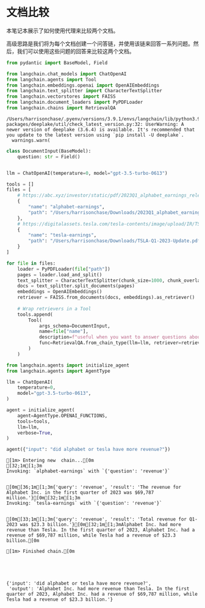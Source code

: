 # 文档比较

本笔记本展示了如何使用代理来比较两个文档。

高级思路是我们将为每个文档创建一个问答链，并使用该链来回答一系列问题。然后，我们可以使用这些问题的回答来比较这两个文档。

```python
from pydantic import BaseModel, Field

from langchain.chat_models import ChatOpenAI
from langchain.agents import Tool
from langchain.embeddings.openai import OpenAIEmbeddings
from langchain.text_splitter import CharacterTextSplitter
from langchain.vectorstores import FAISS
from langchain.document_loaders import PyPDFLoader
from langchain.chains import RetrievalQA
```

    /Users/harrisonchase/.pyenv/versions/3.9.1/envs/langchain/lib/python3.9/site-packages/deeplake/util/check_latest_version.py:32: UserWarning: A newer version of deeplake (3.6.4) is available. It's recommended that you update to the latest version using `pip install -U deeplake`.
      warnings.warn(
    


```python
class DocumentInput(BaseModel):
    question: str = Field()


llm = ChatOpenAI(temperature=0, model="gpt-3.5-turbo-0613")

tools = []
files = [
    # https://abc.xyz/investor/static/pdf/2023Q1_alphabet_earnings_release.pdf
    {
        "name": "alphabet-earnings", 
        "path": "/Users/harrisonchase/Downloads/2023Q1_alphabet_earnings_release.pdf",
    }, 
    # https://digitalassets.tesla.com/tesla-contents/image/upload/IR/TSLA-Q1-2023-Update
    {
        "name": "tesla-earnings", 
        "path": "/Users/harrisonchase/Downloads/TSLA-Q1-2023-Update.pdf"
    }
]

for file in files:
    loader = PyPDFLoader(file["path"])
    pages = loader.load_and_split()
    text_splitter = CharacterTextSplitter(chunk_size=1000, chunk_overlap=0)
    docs = text_splitter.split_documents(pages)
    embeddings = OpenAIEmbeddings()
    retriever = FAISS.from_documents(docs, embeddings).as_retriever()
    
    # Wrap retrievers in a Tool
    tools.append(
        Tool(
            args_schema=DocumentInput,
            name=file["name"], 
            description=f"useful when you want to answer questions about {file['name']}",
            func=RetrievalQA.from_chain_type(llm=llm, retriever=retriever)
        )
    )
```


```python
from langchain.agents import initialize_agent
from langchain.agents import AgentType
```


```python
llm = ChatOpenAI(
    temperature=0,
    model="gpt-3.5-turbo-0613", 
)

agent = initialize_agent(
    agent=AgentType.OPENAI_FUNCTIONS,
    tools=tools,
    llm=llm,
    verbose=True,
)

agent({"input": "did alphabet or tesla have more revenue?"})
```

    
    
    [1m> Entering new  chain...[0m
    [32;1m[1;3m
    Invoking: `alphabet-earnings` with `{'question': 'revenue'}`
    
    
    [0m[36;1m[1;3m{'query': 'revenue', 'result': 'The revenue for Alphabet Inc. in the first quarter of 2023 was $69,787 million.'}[0m[32;1m[1;3m
    Invoking: `tesla-earnings` with `{'question': 'revenue'}`
    
    
    [0m[33;1m[1;3m{'query': 'revenue', 'result': 'Total revenue for Q1-2023 was $23.3 billion.'}[0m[32;1m[1;3mAlphabet Inc. had more revenue than Tesla. In the first quarter of 2023, Alphabet Inc. had a revenue of $69,787 million, while Tesla had a revenue of $23.3 billion.[0m
    
    [1m> Finished chain.[0m
    




    {'input': 'did alphabet or tesla have more revenue?',
     'output': 'Alphabet Inc. had more revenue than Tesla. In the first quarter of 2023, Alphabet Inc. had a revenue of $69,787 million, while Tesla had a revenue of $23.3 billion.'}




```python

```
